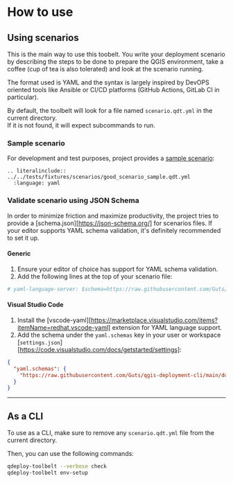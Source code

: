 # How to use

## Using scenarios

This is the main way to use this toobelt. You write your deployment scenario by describing the steps to be done to prepare the QGIS environment, take a coffee (cup of tea is also tolerated) and look at the scenario running.

The format used is YAML and the syntax is largely inspired by DevOPS oriented tools like Ansible or CI/CD platforms (GitHub Actions, GitLab CI in particular).

By default, the toolbelt will look for a file named `scenario.qdt.yml` in the current directory.  
If it is not found, it will expect subcommands to run.

### Sample scenario

For development and test purposes, project provides a [sample scenario](https://github.com/Guts/qgis-deployment-cli/blob/main/tests/fixtures/scenarios/good_scenario_sample.qdt.yml):

```{eval-rst}
.. literalinclude:: ../../tests/fixtures/scenarios/good_scenario_sample.qdt.yml
  :language: yaml
```

### Validate scenario using JSON Schema

In order to minimize friction and maximize productivity, the project tries to provide a [schema.json][https://json-schema.org/] for scenarios files. If your editor supports YAML schema validation, it's definitely recommended to set it up.

#### Generic

1. Ensure your editor of choice has support for YAML schema validation.
2. Add the following lines at the top of your scenario file:

``` yaml
# yaml-language-server: $schema=https://raw.githubusercontent.com/Guts/qgis-deployment-cli/main/docs/schemas/schema.json
```

#### Visual Studio Code

1. Install the [vscode-yaml][https://marketplace.visualstudio.com/items?itemName=redhat.vscode-yaml] extension for YAML language support.
2. Add the schema under the `yaml.schemas` key in your user or workspace [`settings.json`][https://code.visualstudio.com/docs/getstarted/settings]:

``` json
{
  "yaml.schemas": {
    "https://raw.githubusercontent.com/Guts/qgis-deployment-cli/main/docs/schemas/schema.json": "*.qdt.yml"
  }
}
```

----

## As a CLI

To use as a CLI, make sure to remove any `scenario.qdt.yml` file from the current directory.

Then, you can use the following commands:

```bash
qdeploy-toolbelt --verbose check
qdeploy-toolbelt env-setup
```
